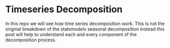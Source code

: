 # Timeseries Decomposition


In this repo we will see how time series decomposition work. This is not the original breakdown of the statsmodels seasonal decomposition instead this post will help to understand each and every component of the decomposition process.